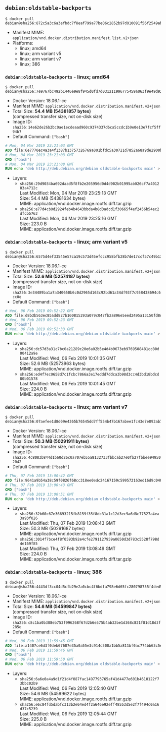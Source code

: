 ## `debian:oldstable-backports`

```console
$ docker pull debian@sha256:872c5a3c6a3efbdc7f8eaf799a77be06c2852b97d010091f56f2549ab37d2257
```

-	Manifest MIME: `application/vnd.docker.distribution.manifest.list.v2+json`
-	Platforms:
	-	linux; amd64
	-	linux; arm variant v5
	-	linux; arm variant v7
	-	linux; 386

### `debian:oldstable-backports` - linux; amd64

```console
$ docker pull debian@sha256:7e9767bc492b1446e9e8f945d0fd7d031211996775459a063f9e49d926bb07f1
```

-	Docker Version: 18.06.1-ce
-	Manifest MIME: `application/vnd.docker.distribution.manifest.v2+json`
-	Total Size: **54.4 MB (54381857 bytes)**  
	(compressed transfer size, not on-disk size)
-	Image ID: `sha256:14e62de26b2bc0ae1ecdeaad960c9374337d6ca5ccdc1b9e0e13e7fcf5ff94b7`
-	Default Command: `["bash"]`

```dockerfile
# Mon, 04 Mar 2019 23:21:03 GMT
ADD file:6e7770ec4a3a4f1387b13757326769a001bfdc5a30721d7852a68a9de2900b2a in / 
# Mon, 04 Mar 2019 23:21:03 GMT
CMD ["bash"]
# Mon, 04 Mar 2019 23:21:08 GMT
RUN echo 'deb http://deb.debian.org/debian oldstable-backports main' > /etc/apt/sources.list.d/backports.list
```

-	Layers:
	-	`sha256:29d9034ba692daad5f8fb2e205956d0d4d902b01995ab026cf7a401203a4712c`  
		Last Modified: Mon, 04 Mar 2019 23:25:13 GMT  
		Size: 54.4 MB (54381634 bytes)  
		MIME: application/vnd.docker.image.rootfs.diff.tar.gzip
	-	`sha256:e77d4cb0d2924feb4b4643bbda4b8d3adcd1f30665f4ef2456b54ec2dfcb5763`  
		Last Modified: Mon, 04 Mar 2019 23:25:16 GMT  
		Size: 223.0 B  
		MIME: application/vnd.docker.image.rootfs.diff.tar.gzip

### `debian:oldstable-backports` - linux; arm variant v5

```console
$ docker pull debian@sha256:6575d4ef33545e57ca19c573d46efccc958bfb28b7de17ccf57c49b133d1ebc4
```

-	Docker Version: 18.06.1-ce
-	Manifest MIME: `application/vnd.docker.distribution.manifest.v2+json`
-	Total Size: **52.6 MB (52574187 bytes)**  
	(compressed transfer size, not on-disk size)
-	Image ID: `sha256:3e34489ba1a7a340650b6c0d2965d163c92bd61a34df93f7c958438694c6cc0e`
-	Default Command: `["bash"]`

```dockerfile
# Wed, 06 Feb 2019 09:52:22 GMT
ADD file:d8b3b563ec85add827b160815293a079c047fb2a896e5eed2495a13150fd8da0 in / 
# Wed, 06 Feb 2019 09:52:23 GMT
CMD ["bash"]
# Wed, 06 Feb 2019 09:52:33 GMT
RUN echo 'deb http://deb.debian.org/debian oldstable-backports main' > /etc/apt/sources.list.d/backports.list
```

-	Layers:
	-	`sha256:dc57d3a31c7bc0a21289c20e6a02b5e4d4b9673eb9769508481cc80d00412a9e`  
		Last Modified: Wed, 06 Feb 2019 10:01:35 GMT  
		Size: 52.6 MB (52573963 bytes)  
		MIME: application/vnd.docker.image.rootfs.diff.tar.gzip
	-	`sha256:ed4f7ec0658d7c1fcbc7866a3e17eddd7ddca3b98d3cc4d3bd18bdcd80b01578`  
		Last Modified: Wed, 06 Feb 2019 10:01:45 GMT  
		Size: 224.0 B  
		MIME: application/vnd.docker.image.rootfs.diff.tar.gzip

### `debian:oldstable-backports` - linux; arm variant v7

```console
$ docker pull debian@sha256:07aefee1d8d09e4365b76545dd7ff554b47b167abee1fc43e7e892ab75083dbe
```

-	Docker Version: 18.06.1-ce
-	Manifest MIME: `application/vnd.docker.distribution.manifest.v2+json`
-	Total Size: **50.3 MB (50291911 bytes)**  
	(compressed transfer size, not on-disk size)
-	Image ID: `sha256:4c8083b844d1b60d26c0a707eb55a8132733fbbcab27e0fb27fbbee949502042`
-	Default Command: `["bash"]`

```dockerfile
# Thu, 07 Feb 2019 13:00:42 GMT
ADD file:9641a9b54a38c59f0826f68cc318ee0edc24167159c599572163ed16d9c040c0 in / 
# Thu, 07 Feb 2019 13:00:43 GMT
CMD ["bash"]
# Thu, 07 Feb 2019 13:00:51 GMT
RUN echo 'deb http://deb.debian.org/debian oldstable-backports main' > /etc/apt/sources.list.d/backports.list
```

-	Layers:
	-	`sha256:32b60c67e36693215fb8159f35f8dc31a1c12d3ec9a6d8c77527a4ea3a93f026`  
		Last Modified: Thu, 07 Feb 2019 13:08:43 GMT  
		Size: 50.3 MB (50291687 bytes)  
		MIME: application/vnd.docker.image.rootfs.diff.tar.gzip
	-	`sha256:3014f7bce4f8f0593b92e4cfe2791127959a0650d3d783c5528f798d4e169f85`  
		Last Modified: Thu, 07 Feb 2019 13:08:49 GMT  
		Size: 224.0 B  
		MIME: application/vnd.docker.image.rootfs.diff.tar.gzip

### `debian:oldstable-backports` - linux; 386

```console
$ docker pull debian@sha256:4443df3cc04d5cfb29e2a0cbc4f6bdfa798e6d65fc280798755f4ded55bb9a1a
```

-	Docker Version: 18.06.1-ce
-	Manifest MIME: `application/vnd.docker.distribution.manifest.v2+json`
-	Total Size: **54.6 MB (54599847 bytes)**  
	(compressed transfer size, not on-disk size)
-	Image ID: `sha256:c8c1ba0b388eb753f996268f67d2b6e575b4ab32be1d368c821f81d18d3f285e`
-	Default Command: `["bash"]`

```dockerfile
# Wed, 06 Feb 2019 11:59:45 GMT
ADD file:a1407ce6d3f0deb67687e35a0a55e3c914c500a1bb5a811bf0ac774bb63c5e9c in / 
# Wed, 06 Feb 2019 11:59:46 GMT
CMD ["bash"]
# Wed, 06 Feb 2019 11:59:50 GMT
RUN echo 'deb http://deb.debian.org/debian oldstable-backports main' > /etc/apt/sources.list.d/backports.list
```

-	Layers:
	-	`sha256:6a6e0a4a9d1f21d4f087fac1497793765af41d4477e601b4610122f73bbc02b9`  
		Last Modified: Wed, 06 Feb 2019 12:05:40 GMT  
		Size: 54.6 MB (54599622 bytes)  
		MIME: application/vnd.docker.image.rootfs.diff.tar.gzip
	-	`sha256:e6c84fd5dabfc313b2e64ed4f2a646e92eff48553d5e2f7f494c0a16d37c5239`  
		Last Modified: Wed, 06 Feb 2019 12:05:44 GMT  
		Size: 225.0 B  
		MIME: application/vnd.docker.image.rootfs.diff.tar.gzip
